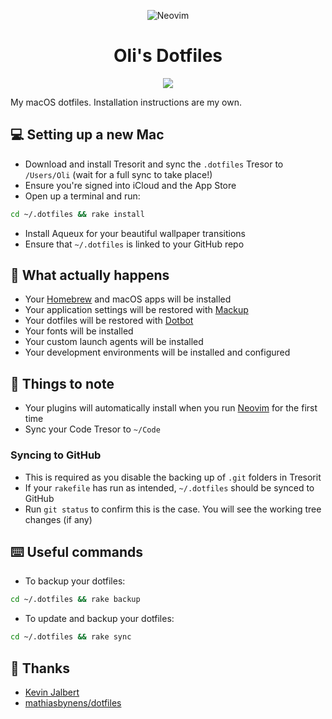 <p align="center">
<img src="https://user-images.githubusercontent.com/9512444/182719099-42c62c9e-47c7-43f3-9bfb-65f59004852a.png" alt="Neovim">
</p>

<h1 align="center">Oli's Dotfiles</h1>

<p align="center">
<a href="https://github.com/olimorris/dotfiles/actions/workflows/ci.yml"><img src="https://img.shields.io/github/workflow/status/olimorris/dotfiles/build?label=build&style=for-the-badge"></a>
</p>

My macOS dotfiles. Installation instructions are my own.
## :computer: Setting up a new Mac

* Download and install Tresorit and sync the `.dotfiles` Tresor to `/Users/Oli` (wait for a full sync to take place!)
* Ensure you're signed into iCloud and the App Store
* Open up a terminal and run:
```bash
cd ~/.dotfiles && rake install
```
* Install Aqueux for your beautiful wallpaper transitions
* Ensure that `~/.dotfiles` is linked to your GitHub repo

## :wrench: What actually happens

* Your [Homebrew](https://brew.sh) and macOS apps will be installed
* Your application settings will be restored with [Mackup](https://github.com/lra/mackup)
* Your dotfiles will be restored with [Dotbot](https://github.com/anishathalye/dotbot)
* Your fonts will be installed
* Your custom launch agents will be installed
* Your development environments will be installed and configured

## :page_facing_up: Things to note

* Your plugins will automatically install when you run [Neovim](https://github.com/neovim/neovim) for the first time
* Sync your Code Tresor to `~/Code`

### Syncing to GitHub

* This is required as you disable the backing up of `.git` folders in Tresorit
* If your `rakefile` has run as intended, `~/.dotfiles` should be synced to GitHub
* Run `git status` to confirm this is the case. You will see the working tree changes (if any)

## :keyboard: Useful commands

* To backup your dotfiles:
```bash
cd ~/.dotfiles && rake backup
```
* To update and backup your dotfiles:
```bash
cd ~/.dotfiles && rake sync
```

## :clap: Thanks

* [Kevin Jalbert](https://kevinjalbert.com/synchronizing-my-dotfiles)
* [mathiasbynens/dotfiles](https://github.com/mathiasbynens/dotfiles)
